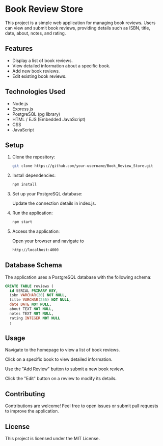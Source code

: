 # Book Review Store

This project is a simple web application for managing book reviews. Users can view and submit book reviews, providing details such as ISBN, title, date, about, notes, and rating.

## Features

- Display a list of book reviews.
- View detailed information about a specific book.
- Add new book reviews.
- Edit existing book reviews.

## Technologies Used

- Node.js
- Express.js
- PostgreSQL (pg library)
- HTML / EJS (Embedded JavaScript)
- CSS
- JavaScript

## Setup

1. Clone the repository:

   ```bash
   git clone https://github.com/your-username/Book_Review_Store.git

2. Install dependencies:

   ```bash
   npm install

3. Set up your PostgreSQL database:

   Update the connection details in index.js.

4. Run the application:

    ```bash
    npm start

5. Access the application:

    Open your browser and navigate to
    ```bash
    http://localhost:4000

## Database Schema

The application uses a PostgreSQL database with the following schema:

  ```sql
  CREATE TABLE reviews (
    id SERIAL PRIMARY KEY,
    isbn VARCHAR(20) NOT NULL,
    title VARCHAR(255) NOT NULL,
    date DATE NOT NULL,
    about TEXT NOT NULL,
    notes TEXT NOT NULL,
    rating INTEGER NOT NULL
    ;
```
## Usage

  Navigate to the homepage to view a list of book reviews.
  
  Click on a specific book to view detailed information.
  
  Use the "Add Review" button to submit a new book review.
  
  Click the "Edit" button on a review to modify its details.
## Contributing
  Contributions are welcome! Feel free to open issues or submit pull requests to improve the application.

## License
This project is licensed under the MIT License.



